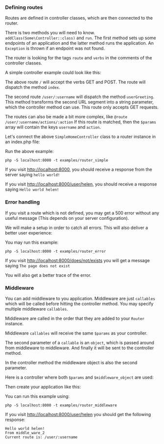 ### Defining routes

Routes are defined in controller classes, which are then connected to the router.

There is two methods you will need to know. `addClass(Some\Controller::class)` and `run`. 
The first method sets up some endpoints of an application and the latter method runs the application. An 
`Exception` is thrown if an endpoint was not found. 

The router is looking for the tags `route` and `verbs` in the comments 
of the controller classes. 

A simple controller example could look like this:

<!-- include: src/SimpleHomeController.php -->

The above route `/` will accept the verbs GET and POST. The route
will dispatch the method `index`.

The second route `/user/:username` will dispatch the method `userGreeting`. 
This method transforms the second URL segment into a string parameter, 
which the controller method can use. This route only accepts GET requests.  

The routes can also be made a bit more complex, like `@route /user/:username/actions/:action`
If this route is matched, then the `$params` array will contain the keys `username` and `action`.

Let's connect the above `SimpleHomeController` class to a router instance in an index.php file: 

<!-- include: examples/router_simple/index.php -->

Run the above example:

    php -S localhost:8000 -t examples/router_simple

If you visit [http://localhost:8000](http://localhost:8000),
you should receive a response from the server saying `hello world!`

If you visit [http://localhost:8000/user/helen](http://localhost:8000/user/helen),
you should receive a response saying `Hello world helen!`

### Error handling

If you visit a route which is not defined, you may get a 500 error without any useful message
(This depends on your server configuration). 

We will make a setup in order to catch all errors. This will also 
deliver a better user experience:

<!-- include: examples/router_error/index.php -->

You may run this example:

    php -S localhost:8000 -t examples/router_error

If you visit [http://localhost:8000/does/not/exists](http://localhost:8000/does/not/exists) 
you will get a message saying `The page does not exist`

You will also get a better trace of the error. 

### Middleware

You can add middleware to you application. Middleware are just `callables` 
which will be called before hitting the controller method. 
You may specify multiple middleware `callables`. 

Middleware are called in the order that they are added to your `Router` instance. 

Middleware `callables` will receive the same `$params` as your controller.

The second parameter of a `callable` is an `object`, which is passed around from middleware to middleware.
And finally it will be sent to the controller method. 

In the controller method the middleware object is also the second parameter.

Here is a controller where both `$params` and `$middleware_object` are used: 

<!-- include: src/HomeController.php -->

Then create your application like this: 

<!-- include: examples/router_middleware/index.php -->

You can run this example using:

    php -S localhost:8000 -t examples/router_middleware

If you visit [http://localhost:8000/user/helen](http://localhost:8000/user/helen)
you should get the following response: 

    Hello world helen!
    From middle_ware_2
    Current route is: /user/:username
